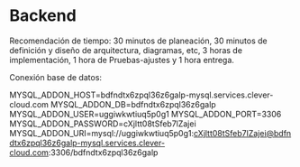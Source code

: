 # Backend

Recomendación de tiempo: 30 minutos de planeación, 30 minutos de
definición y diseño de arquitectura, diagramas, etc, 3 horas de
implementación, 1 hora de Pruebas-ajustes y 1 hora entrega.

Conexión base de datos:

MYSQL_ADDON_HOST=bdfndtx6zpql36z6galp-mysql.services.clever-cloud.com
MYSQL_ADDON_DB=bdfndtx6zpql36z6galp
MYSQL_ADDON_USER=uggiwkwtiuq5p0g1
MYSQL_ADDON_PORT=3306
MYSQL_ADDON_PASSWORD=cXjltt08tSfeb7lZajei
MYSQL_ADDON_URI=mysql://uggiwkwtiuq5p0g1:cXjltt08tSfeb7lZajei@bdfndtx6zpql36z6galp-mysql.services.clever-cloud.com:3306/bdfndtx6zpql36z6galp
